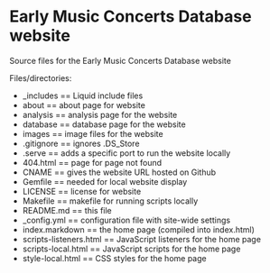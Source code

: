 # Early Music Concerts Database website

Source files for the Early Music Concerts Database website

Files/directories:
- _includes == Liquid include files
- about == about page for website
- analysis == analysis page for the website
- database == database page for the website
- images == image files for the website
- .gitignore == ignores .DS_Store
- .serve == adds a specific port to run the website locally
- 404.html == page for page not found  
- CNAME == gives the website URL hosted on Github
- Gemfile == needed for local website display
- LICENSE == license for website
- Makefile == makefile for running scripts locally
- README.md == this file
- _config.yml == configuration file with site-wide settings
- index.markdown == the home page (compiled into index.html)
- scripts-listeners.html == JavaScript listeners for the home page
- scripts-local.html == JavaScript scripts for the home page
- style-local.html == CSS styles for the home page
